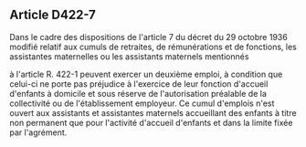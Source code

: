 ## Article D422-7

Dans le cadre des dispositions de l'article 7 du décret du 29 octobre 1936 modifié relatif aux cumuls de
retraites, de rémunérations et de fonctions, les assistantes maternelles ou les assistants maternels mentionnés


à l'article R. 422-1 peuvent exercer un deuxième emploi, à condition que celui-ci ne porte pas préjudice
à l'exercice de leur fonction d'accueil d'enfants à domicile et sous réserve de l'autorisation préalable de la
collectivité ou de l'établissement employeur. Ce cumul d'emplois n'est ouvert aux assistants et assistantes
maternels accueillant des enfants à titre non permanent que pour l'activité d'accueil d'enfants et dans la limite
fixée par l'agrément.

